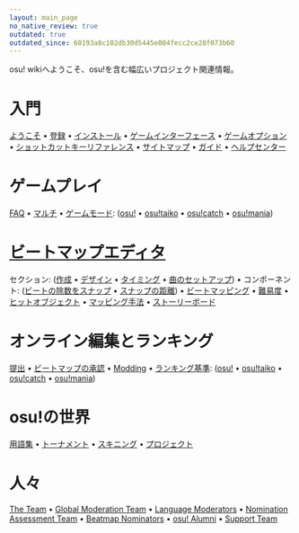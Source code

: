 ```yaml
---
layout: main_page
no_native_review: true
outdated: true
outdated_since: 60193a8c102db30d5445e004fecc2ce28f073b60
---
```


<div class="wiki-main-page__blurb">
osu! wikiへようこそ、osu!を含む幅広いプロジェクト関連情報。
</div>


<div class="wiki-main-page__panels">
<div class="wiki-main-page-panel">


# 入門

[ようこそ](/wiki/Welcome) • [登録](/wiki/Registration) • [インストール](/wiki/Installation) • [ゲームインターフェース](/wiki/Interface) • [ゲームオプション](/wiki/Options) • [ショットカットキーリファレンス](/wiki/Shortcut_key_reference) • [サイトマップ](/wiki/Sitemap) • [ガイド](/wiki/Guides) • [ヘルプセンター](/wiki/Help_Centre)

</div>
<div class="wiki-main-page-panel">


# ゲームプレイ

[FAQ](/wiki/FAQ) • [マルチ](/wiki/Multi) • [ゲームモード](/wiki/Game_mode): ([osu!](/wiki/Game_mode/osu!) • [osu!taiko](/wiki/Game_mode/osu!taiko) • [osu!catch](/wiki/Game_mode/osu!catch) • [osu!mania](/wiki/Game_mode/osu!mania))

</div>
<div class="wiki-main-page-panel">


# [ビートマップエディタ](/wiki/Beatmap_Editor)

セクション: ([作成](/wiki/Beatmap_Editor/Compose) • [デザイン](/wiki/Beatmap_Editor/Design) • [タイミング](/wiki/Beatmap_Editor/Timing) • [曲のセットアップ](/wiki/Beatmap_Editor/Song_Setup)) • コンポーネント: ([ビートの除数をスナップ](/wiki/Beatmap_Editor/Beat_Snap_Divisor) • [スナップの距離](/wiki/Beatmap_Editor/Distance_Snap)) • [ビートマッピング](/wiki/Beatmapping) • [難易度](/wiki/Difficulties) • [ヒットオブジェクト](/wiki/Hit_Objects) • [マッピング手法](/wiki/Mapping_Techniques) • [ストーリーボード](/wiki/Storyboarding)

</div>
<div class="wiki-main-page-panel">


# オンライン編集とランキング

[提出](/wiki/Submission) • [ビートマップの承認](/wiki/Beatmap_ranking_procedure) • [Modding](/wiki/Modding) • [ランキング基準](/wiki/Ranking_Criteria): ([osu!](/wiki/Ranking_Criteria/osu!) • [osu!taiko](/wiki/Ranking_Criteria/osu!taiko) • [osu!catch](/wiki/Ranking_Criteria/osu!catch) • [osu!mania](/wiki/Ranking_Criteria/osu!mania))

</div>
<div class="wiki-main-page-panel">


# osu!の世界

[用語集](/wiki/Glossary) • [トーナメント](/wiki/Tournaments) • [スキニング](/wiki/Skinning) • [プロジェクト](/wiki/Projects)

</div>
<div class="wiki-main-page-panel">


# 人々

[The Team](/wiki/People/The_Team) • [Global Moderation Team](/wiki/People/Global_Moderation_Team) • [Language Moderators](/wiki/People/Language_Moderators) • [Nomination Assessment Team](/wiki/People/Nomination_Assessment_Team) • [Beatmap Nominators](/wiki/People/Beatmap_Nominators) • [osu! Alumni](/wiki/People/osu!_Alumni) • [Support Team](/wiki/People/Support_Team)

</div>
</div>
